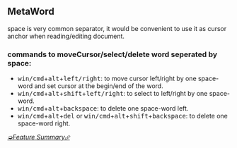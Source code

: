 ## MetaWord
space is very common separator, it would be convenient to use it as cursor anchor when reading/editing document.

### commands to moveCursor/select/delete word seperated by space:
* <kbd>win/cmd</kbd>+<kbd>alt</kbd>+<kbd>left/right</kbd>: to move cursor left/right by one space-word and set cursor at the begin/end of the word.
* <kbd>win/cmd</kbd>+<kbd>alt</kbd>+<kbd>shift</kbd>+<kbd>left/right</kbd>: to select to left/right by one space-word.
* <kbd>win/cmd</kbd>+<kbd>alt</kbd>+<kbd>backspace</kbd>: to delete one space-word left.
* <kbd>win/cmd</kbd>+<kbd>alt</kbd>+<kbd>del</kbd> or <kbd>win/cmd</kbd>+<kbd>alt</kbd>+<kbd>shift</kbd>+<kbd>backspace</kbd>: to delete one space-word right.


[*➭Feature Summary⮵*](https://github.com/metaseed/metaGo/blob/master/README.md#features-summary)
